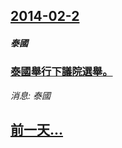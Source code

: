 ## [2014-02-2](/news/2014/02/2/index.md)

##### 泰國
### [泰國舉行下議院選舉。 ](/news/2014/02/2/泰國舉行下議院選舉.md)
_消息: 泰國_

## [前一天...](/news/2014/02/1/index.md)

